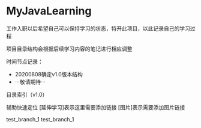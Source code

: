 # MyJavaLearning
工作入职以后希望自己可以保持学习的状态，特开此项目，以此记录自己的学习过程

项目目录结构会根据后续学习内容的笔记进行相应调整

时间节点记录：

* 20200808确定v1.0版本结构
* ···敬请期待···

目录索引（v1.0）

辅助快速定位
\[延伸学习\]表示这里需要添加链接
\[图片\]表示需要添加图片链接  

test_branch_1
test_branch_1